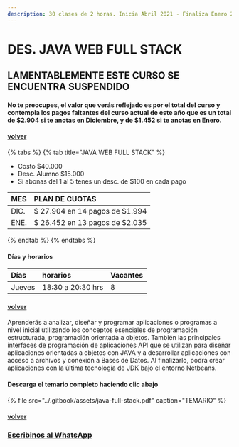 ```yaml
---
description: 30 clases de 2 horas. Inicia Abril 2021 - Finaliza Enero 2022
---
```


# DES. JAVA WEB FULL STACK

## LAMENTABLEMENTE ESTE CURSO SE ENCUENTRA SUSPENDIDO

#### No te preocupes, el valor que verás reflejado es por el total del curso y contempla los pagos faltantes del curso actual de este año que es un total de $2.904 si te anotas en Diciembre, y de $1.452 si te anotas en Enero.

#### [volver](../)

{% tabs %}
{% tab title="JAVA WEB FULL STACK" %}
* Costo $40.000
* Desc. Alumno $15.000
* Si abonas del 1 al 5 tenes un desc. de $100 en cada pago

| MES | PLAN DE CUOTAS |
| :--- | :--- |
| DIC. | $ 27.904 en 14 pagos de $1.994 |
| ENE. | $ 26.452 en 13 pagos de $2.035 |
{% endtab %}
{% endtabs %}

#### Días y horarios

| Días | horarios | Vacantes |
| :--- | :--- | :--- |
| Jueves | 18:30 a 20:30 hrs | 8 |

#### [volver](../)

Aprenderás a analizar, diseñar y programar aplicaciones o programas a nivel inicial utilizando los conceptos esenciales de programación estructurada, programación orientada a objetos. También las principales interfaces de programación de aplicaciones API que se utilizan para diseñar aplicaciones orientadas a objetos con JAVA y a desarrollar aplicaciones con acceso a archivos y conexión a Bases de Datos. Al finalizarlo, podrá crear aplicaciones con la última tecnología de JDK bajo el entorno Netbeans.

#### Descarga el temario completo haciendo clic abajo

{% file src="../.gitbook/assets/java-full-stack.pdf" caption="TEMARIO" %}

#### [volver](../)

### [Escribinos al WhatsApp](http://wa.me/5491164622877?text=Me%20interesa%20el%20curso%20de%20Java%20Full)

